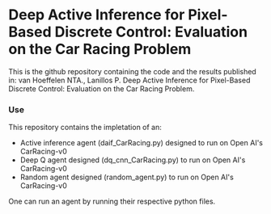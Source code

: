# Deep Active Inference for Pixel-Based Discrete Control: Evaluation on the Car Racing Problem
This is the github repository containing the code and the results published in: van Hoeffelen NTA., Lanillos P. Deep Active Inference for Pixel-Based Discrete Control: Evaluation on the Car Racing Problem.

### Use
This repository contains the impletation of an:
- Active inference agent (daif_CarRacing.py) designed to run on Open AI's CarRacing-v0
- Deep Q agent designed (dq_cnn_CarRacing.py) to run on Open AI's CarRacing-v0
- Random agent designed (random_agent.py) to run on Open AI's CarRacing-v0

One can run an agent by running their respective python files.
